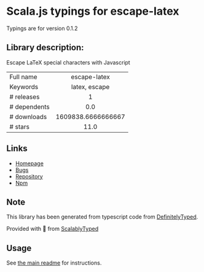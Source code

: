 
# Scala.js typings for escape-latex

Typings are for version 0.1.2

## Library description:
Escape LaTeX special characters with Javascript

|                    |                 |
| ------------------ | :-------------: |
| Full name          | escape-latex |
| Keywords           | latex, escape |
| # releases         | 1 |
| # dependents       | 0.0 |
| # downloads        | 1609838.6666666667 |
| # stars            | 11.0 |

## Links
- [Homepage](https://github.com/dangmai/escape-latex#readme)
- [Bugs](https://github.com/dangmai/escape-latex/issues)
- [Repository](https://github.com/dangmai/escape-latex)
- [Npm](https://www.npmjs.com/package/escape-latex)
    


## Note
This library has been generated from typescript code from [DefinitelyTyped](https://definitelytyped.org).

Provided with :purple_heart: from [ScalablyTyped](https://github.com/oyvindberg/ScalablyTyped)

## Usage
See [the main readme](../../readme.md) for instructions.


